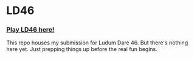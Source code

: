 # LD46

### [Play LD46 here!](http://diego-escalante.github.io/LD46/)

This repo houses my submission for Ludum Dare 46. But there's nothing here yet. Just prepping things up before the real fun begins.